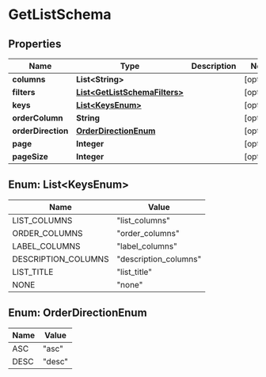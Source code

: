 # GetListSchema

## Properties
Name | Type | Description | Notes
------------ | ------------- | ------------- | -------------
**columns** | **List&lt;String&gt;** |  |  [optional]
**filters** | [**List&lt;GetListSchemaFilters&gt;**](GetListSchemaFilters.md) |  |  [optional]
**keys** | [**List&lt;KeysEnum&gt;**](#List&lt;KeysEnum&gt;) |  |  [optional]
**orderColumn** | **String** |  |  [optional]
**orderDirection** | [**OrderDirectionEnum**](#OrderDirectionEnum) |  |  [optional]
**page** | **Integer** |  |  [optional]
**pageSize** | **Integer** |  |  [optional]

<a name="List<KeysEnum>"></a>
## Enum: List&lt;KeysEnum&gt;
Name | Value
---- | -----
LIST_COLUMNS | &quot;list_columns&quot;
ORDER_COLUMNS | &quot;order_columns&quot;
LABEL_COLUMNS | &quot;label_columns&quot;
DESCRIPTION_COLUMNS | &quot;description_columns&quot;
LIST_TITLE | &quot;list_title&quot;
NONE | &quot;none&quot;

<a name="OrderDirectionEnum"></a>
## Enum: OrderDirectionEnum
Name | Value
---- | -----
ASC | &quot;asc&quot;
DESC | &quot;desc&quot;
